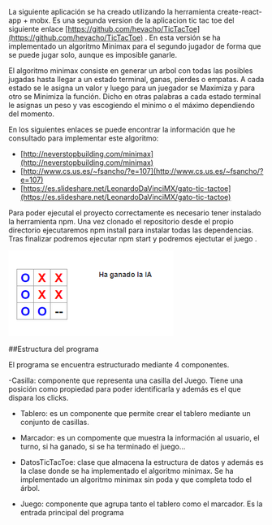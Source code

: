 La siguiente aplicación se ha creado utilizando la herramienta create-react-app + mobx. 
Es una segunda version de la aplicacion tic tac toe del siguiente enlace [https://github.com/hevacho/TicTacToe](https://github.com/hevacho/TicTacToe) . En esta versión se ha implementado un algoritmo Minimax para el segundo jugador de forma que se puede jugar solo, aunque es imposible ganarle.

El algoritmo minimax consiste en generar un arbol con todas las posibles jugadas hasta llegar a un estado terminal, ganas, pierdes o empatas. A cada estado se le asigna un valor y luego para un juegador se Maximiza y para otro se Minimiza la función. Dicho en otras palabras a cada estado terminal le asignas un peso y vas escogiendo el minimo o el máximo dependiendo del momento.

En los siguientes enlaces se puede encontrar la información que he consultado para implementar este algoritmo:

- [http://neverstopbuilding.com/minimax](http://neverstopbuilding.com/minimax)
- [http://www.cs.us.es/~fsancho/?e=107](http://www.cs.us.es/~fsancho/?e=107)
- [https://es.slideshare.net/LeonardoDaVinciMX/gato-tic-tactoe](https://es.slideshare.net/LeonardoDaVinciMX/gato-tic-tactoe)


Para poder ejecutal el proyecto correctamente es necesario tener instalado la herramienta npm.
Una vez clonado el repositorio desde el propio directorio ejecutaremos npm install para instalar todas las dependencias.
Tras finalizar podremos ejecutar npm start y podremos ejectutar el juego .

![tictacMinimax.png](https://github.com/hevacho/TicTacToeMinimax/blob/master/tictactoe/create-react-app-mobx-master/tictacMinimax.png)




##Estructura del programa

El programa se encuentra estructurado mediante 4 componentes.

-Casilla: componente que representa una casilla del Juego. Tiene una posición como propiedad para poder identificarla y además es el que dispara los clicks.

- Tablero: es un componente que permite crear el tablero mediante un conjunto de casillas.

- Marcador: es un compomente que muestra la información al usuario, el turno, si ha ganado, si se ha terminado el juego...

- DatosTicTacToe: clase que almacena la estructura de datos y además es la clase donde se ha implementado el algoritmo minimax. Se ha implementado un algoritmo minimax sin poda y que completa todo el árbol.

- Juego: componente que agrupa tanto el tablero como el marcador. Es la entrada principal del programa
